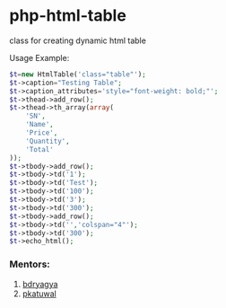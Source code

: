 # php-html-table
class for creating dynamic html table

Usage Example:

```php
$t=new HtmlTable('class="table"');
$t->caption="Testing Table";
$t->caption_attributes='style="font-weight: bold;"';
$t->thead->add_row();
$t->thead->th_array(array(
    'SN',
    'Name',
    'Price',
    'Quantity',
    'Total'
));
$t->tbody->add_row();
$t->tbody->td('1');
$t->tbody->td('Test');
$t->tbody->td('100');
$t->tbody->td('3');
$t->tbody->td('300');
$t->tbody->add_row();
$t->tbody->td('','colspan="4"');
$t->tbody->td('300');
$t->echo_html();
```

### Mentors:   
1. [bdryagya](https://github.com/bdryagya)
2. [pkatuwal](https://github.com/pkatuwal)
